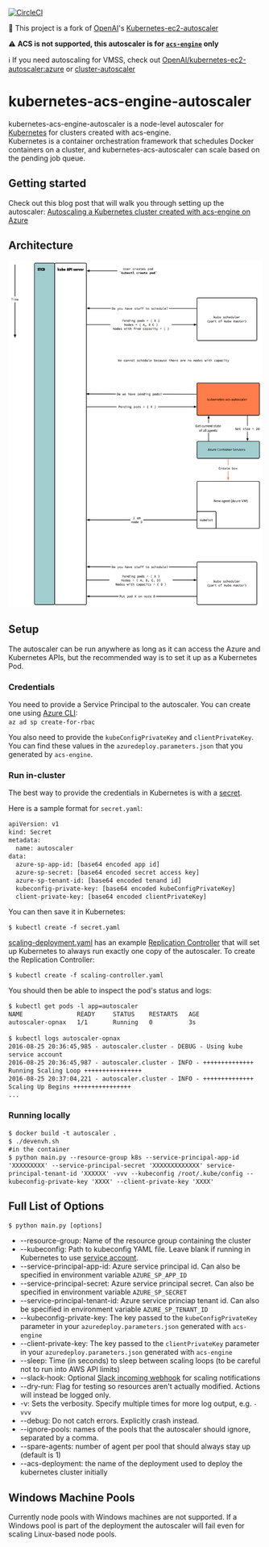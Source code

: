 
[![CircleCI](https://circleci.com/gh/wbuchwalter/Kubernetes-acs-engine-autoscaler.svg?style=svg)](https://circleci.com/gh/wbuchwalter/Kubernetes-acs-engine-autoscaler)


:star2: This project is a fork of [OpenAI](https://openai.com/blog/)'s [Kubernetes-ec2-autoscaler](https://github.com/openai/kubernetes-ec2-autoscaler)  
 
:warning: **ACS is not supported, this autoscaler is for [`acs-engine`](https://github.com/azure/acs-engine) only**

:information_source: If you need autoscaling for VMSS, check out [OpenAI/kubernetes-ec2-autoscaler:azure](https://github.com/openai/kubernetes-ec2-autoscaler/tree/azure) or [cluster-autoscaler](https://github.com/kubernetes/contrib/tree/master/cluster-autoscaler)

# kubernetes-acs-engine-autoscaler

kubernetes-acs-engine-autoscaler is a node-level autoscaler for [Kubernetes](http://kubernetes.io/) for clusters created with acs-engine.  
Kubernetes is a container orchestration framework that schedules Docker containers on a cluster, and kubernetes-acs-autoscaler can scale based on the pending job queue.

## Getting started

Check out this blog post that will walk you through setting up the autoscaler: [Autoscaling a Kubernetes cluster created with acs-engine on Azure](https://medium.com/@wbuchwalter/autoscaling-a-kubernetes-cluster-created-with-acs-engine-on-azure-5e24ddc6402e)

## Architecture

![Architecture Diagram](docs/kubernetes-acs-autoscaler.png)

## Setup

The autoscaler can be run anywhere as long as it can access the Azure
and Kubernetes APIs, but the recommended way is to set it up as a
Kubernetes Pod.

### Credentials

You need to provide a Service Principal to the autoscaler.
You can create one using [Azure CLI](https://github.com/Azure/azure-cli):  
`az ad sp create-for-rbac`

You also need to provide the `kubeConfigPrivateKey` and `clientPrivateKey`. You can find these values in the `azuredeploy.parameters.json` that you generated by `acs-engine`.  

### Run in-cluster

The best way to provide the credentials in Kubernetes is with a [secret](http://kubernetes.io/docs/user-guide/secrets/).

Here is a sample format for `secret.yaml`:
```
apiVersion: v1
kind: Secret
metadata:
  name: autoscaler
data:
  azure-sp-app-id: [base64 encoded app id]
  azure-sp-secret: [base64 encoded secret access key]
  azure-sp-tenant-id: [base64 encoded tenand id]
  kubeconfig-private-key: [base64 encoded kubeConfigPrivateKey]
  client-private-key: [base64 encoded clientPrivateKey]
```

You can then save it in Kubernetes:
```
$ kubectl create -f secret.yaml
```

[scaling-deployment.yaml](scaling-deployment.yaml) has an example
[Replication Controller](http://kubernetes.io/docs/user-guide/replication-controller/)
that will set up Kubernetes to always run exactly one copy of the autoscaler.
To create the Replication Controller:
```
$ kubectl create -f scaling-controller.yaml
```
You should then be able to inspect the pod's status and logs:
```
$ kubectl get pods -l app=autoscaler
NAME               READY     STATUS    RESTARTS   AGE
autoscaler-opnax   1/1       Running   0          3s

$ kubectl logs autoscaler-opnax 
2016-08-25 20:36:45,985 - autoscaler.cluster - DEBUG - Using kube service account
2016-08-25 20:36:45,987 - autoscaler.cluster - INFO - ++++++++++++++ Running Scaling Loop ++++++++++++++++
2016-08-25 20:37:04,221 - autoscaler.cluster - INFO - ++++++++++++++ Scaling Up Begins ++++++++++++++++
...
```

### Running locally
```
$ docker build -t autoscaler .
$ ./devenvh.sh
#in the container
$ python main.py --resource-group k8s --service-principal-app-id 'XXXXXXXXX' --service-principal-secret 'XXXXXXXXXXXXX' service-principal-tenant-id 'XXXXXX' -vvv --kubeconfig /root/.kube/config --kubeconfig-private-key 'XXXX' --client-private-key 'XXXX'
```


## Full List of Options

```
$ python main.py [options]
```
- --resource-group: Name of the resource group containing the cluster
- --kubeconfig: Path to kubeconfig YAML file. Leave blank if running in Kubernetes to use [service account](http://kubernetes.io/docs/user-guide/service-accounts/).
- --service-principal-app-id: Azure service principal id. Can also be specified in environment variable `AZURE_SP_APP_ID`
- --service-principal-secret: Azure service principal secret. Can also be specified in environment variable `AZURE_SP_SECRET`
- --service-principal-tenant-id: Azure service princiap tenant id. Can also be specified in environment variable `AZURE_SP_TENANT_ID`
- --kubeconfig-private-key: The key passed to the `kubeConfigPrivateKey` parameter in your `azuredeploy.parameters.json` generated with `acs-engine`
- --client-private-key: The key passed to the `clientPrivateKey` parameter in your `azuredeploy.parameters.json` generated with `acs-engine`
- --sleep: Time (in seconds) to sleep between scaling loops (to be careful not to run into AWS API limits)
- --slack-hook: Optional [Slack incoming webhook](https://api.slack.com/incoming-webhooks) for scaling notifications
- --dry-run: Flag for testing so resources aren't actually modified. Actions will instead be logged only.
- -v: Sets the verbosity. Specify multiple times for more log output, e.g. `-vvv`
- --debug: Do not catch errors. Explicitly crash instead.
- --ignore-pools: names of the pools that the autoscaler should ignore, separated by a comma.
- --spare-agents: number of agent per pool that should always stay up (default is 1)
- --acs-deployment: the name of the deployment used to deploy the kubernetes cluster initially

## Windows Machine Pools

Currently node pools with Windows machines are not supported. If a Windows pool is part of the deployment
the autoscaler will fail even for scaling Linux-based node pools.

